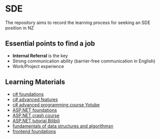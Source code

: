 # SDE
The repository aims to record the learning process for seeking an SDE position in NZ

## Essential points to find a job
- **Internal Referral** is the key
- Strong communication ability (barrier-free communication in English)
- Work/Project experience

## Learning Materials
- [c# foundations](https://www.w3schools.com/cs/index.php) 
- [c# advanced features](https://learn.microsoft.com/en-us/dotnet/csharp/tour-of-csharp/overview)
- [c# advanced programming course Yotube](https://www.youtube.com/watch?v=YT8s-90oDC0&list=PL-mvqMvlNgW-3el7XfyTcd70INUuPZCvG&index=4&t=1337s)
- [ASP.NET foundations](https://www.w3schools.com/asp/default.asp)
- [ASP.NET crash course](https://www.youtube.com/watch?v=6SAFgcMie4U&list=PL-mvqMvlNgW-3el7XfyTcd70INUuPZCvG&index=2)
- [ASP.NET tutorial Bilibili](https://www.bilibili.com/video/BV1pK41137He/?spm_id_from=333.999.0.0&vd_source=7452c7365736d03767a5c0a3193fdabf)
- [fundamentals of data structures and algorithmsn](https://www.hello-algo.com/chapter_hello_algo/)
- [frontend foundations](https://microsoft.github.io/Web-Dev-For-Beginners/#/)

